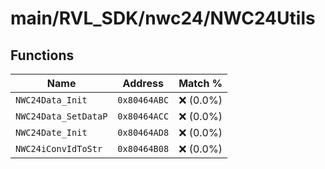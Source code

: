 # main/RVL_SDK/nwc24/NWC24Utils

## Functions

| Name | Address | Match % |
|------|---------|---------|
| `NWC24Data_Init` | `0x80464ABC` | :x: (0.0%) |
| `NWC24Data_SetDataP` | `0x80464ACC` | :x: (0.0%) |
| `NWC24Date_Init` | `0x80464AD8` | :x: (0.0%) |
| `NWC24iConvIdToStr` | `0x80464B08` | :x: (0.0%) |